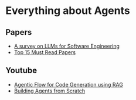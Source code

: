 # Everything about Agents

## Papers
- [A survey on LLMs for Software Engineering](https://arxiv.org/pdf/2409.02977)
- [Top 15 Must Read Papers](https://www.linkedin.com/posts/hbamoria_if-youre-building-with-llms-or-working-activity-7239545954645770240-_fUs/?utm_source=share&utm_medium=member_android)

## Youtube 
- [Agentic Flow for Code Generation using RAG](https://www.youtube.com/watch?v=cObBj2UpWK8)
- [Building Agents from Scratch](https://www.youtube.com/watch?v=0sAVI8bQdRc&t=731s)

